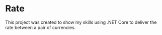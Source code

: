 # Rate

This project was created to show my skills using .NET Core to deliver the rate between a pair of currencies.